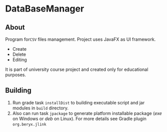 # DataBaseManager

## About

Program for`CSV` files management. Project uses JavaFX as UI framework.

- Create
- Delete
- Editing

It is part of university course project and created only for educational purposes.

## Building

1. Run grade task `installDist` to building executable script and jar modules in `build` directory.
2. Also can run task `jpackage` to generate platform installable package (_exe_ on Windows or _deb_ on Linux). For more
   details see Gradle plugin `org.beryx.jlink`
